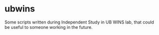 # ubwins
Some scripts written during Independent Study in UB WINS lab, that could be useful to someone working in the future.
